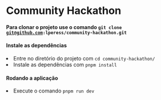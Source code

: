# Community Hackathon

#### Para clonar o projeto use o comando <code>git clone git@github.com:lperess/community-hackathon.git</code>

#### Instale as dependências
<li>Entre no diretório do projeto com <code>cd community-hackathon/</code></li>
<li>Instale as dependências com <code>pnpm install</code></li>

#### Rodando a aplicação
<li>Execute o comando <code>pnpm run dev</code></li>

